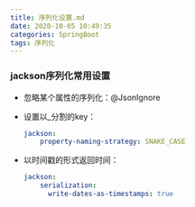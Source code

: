 ```yaml
---
title: 序列化设置.md
date: 2020-10-05 10:49:35
categories: SpringBoot
tags: 序列化
---
```


### jackson序列化常用设置

* 忽略某个属性的序列化：@JsonIgnore

* 设置以_分割的key：

  ```yml
  jackson:
      property-naming-strategy: SNAKE_CASE
  ```

* 以时间戳的形式返回时间：

  ```yml
  jackson:
      serialization:
        write-dates-as-timestamps: true
  ```

  

